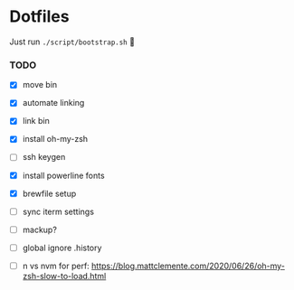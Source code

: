 # Dotfiles

Just run `./script/bootstrap.sh` 🚀

### TODO
 - [x] move bin
 - [x] automate linking
 - [x] link bin
 - [x] install oh-my-zsh
 - [ ] ssh keygen
 - [x] install powerline fonts
 - [x] brewfile setup
 - [ ] sync iterm settings
 - [ ] mackup?
 - [ ] global ignore .history
 - [ ] n vs nvm for perf: https://blog.mattclemente.com/2020/06/26/oh-my-zsh-slow-to-load.html
 